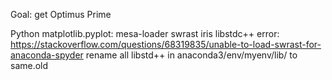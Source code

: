 Goal: 
get Optimus Prime


Python matplotlib.pyplot: 
mesa-loader swrast iris libstdc++ error: 
https://stackoverflow.com/questions/68319835/unable-to-load-swrast-for-anaconda-spyder
rename all libstd++ in anaconda3/env/myenv/lib/ to same.old